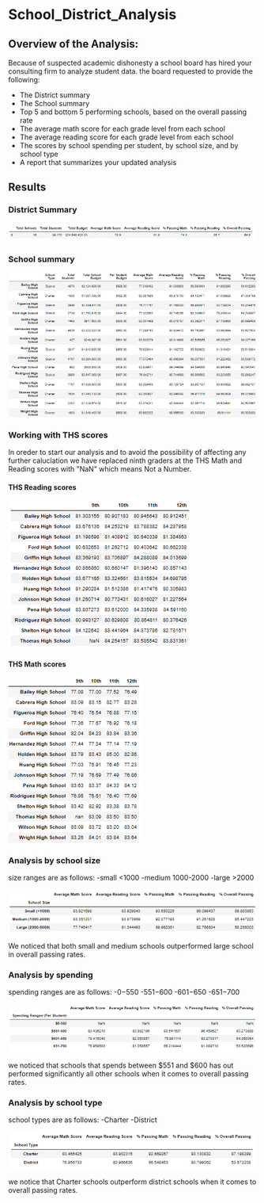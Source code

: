 # **School_District_Analysis**

## **Overview of the Analysis:**

Because of suspected academic dishonesty a school board has hired your consulting firm to analyze student data.
the board requested to provide the following:
- The District summary
- The School summary
- Top 5 and bottom 5 performing schools, based on the overall passing rate
- The average math score for each grade level from each school
- The average reading score for each grade level from each school
- The scores by school spending per student, by school size, and by school type
- A report that summarizes your updated analysis

## **Results**

### **District Summary**


![](images/district_summary.png)



### **School summary**


![](images/school_summary1.png)


### **Working with THS scores**

In oreder to start our analysis and to avoid the possibility of affecting any  further caluclation we have replaced ninth graders at the THS Math and Reading scores with
"NaN" which means Not a Number.

#### **THS Reading scores**


![](images/reading_scores.png)



#### **THS Math scores**


![](images/math_scores.png)



### **Analysis by school size**

size ranges are as follows:  -small <1000      -medium 1000-2000       -large >2000

![](images/school_size.png)


We noticed that both small and medium schools outperformed large school in overall passing rates.

### **Analysis by spending**

spending ranges are as follows:   -$0-$550      -$551-$600    -$601-$650     -$651-$700

![](images/spending_ranges.png)


we noticed that schools  that spends between $551 and $600 has out performed significantly all other schools when it comes to overall passing rates.



### **Analysis by school type**


school types are as follows:   -Charter    -District


![](images/school_type.png)


we notice that Charter schools outperform district schools when it comes to overall passing rates.











